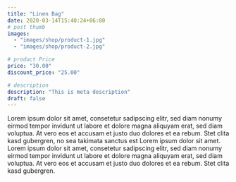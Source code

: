 ```yaml
---
title: "Linen Bag"
date: 2020-03-14T15:40:24+06:00
# post thumb
images:
  - "images/shop/product-1.jpg"
  - "images/shop/product-2.jpg"

# product Price
price: "30.00"
discount_price: "25.00"

# description
description: "This is meta description"
draft: false
---
```



Lorem ipsum dolor sit amet, consetetur sadipscing elitr, sed diam nonumy eirmod tempor invidunt ut labore et dolore magna aliquyam erat, sed diam voluptua. At vero eos et accusam et justo duo dolores et ea rebum. Stet clita kasd gubergren, no sea takimata sanctus est Lorem ipsum dolor sit amet. Lorem ipsum dolor sit amet, consetetur sadipscing elitr, sed diam nonumy eirmod tempor invidunt ut labore et dolore magna aliquyam erat, sed diam voluptua. At vero eos et accusam et justo duo dolores et ea rebum. Stet clita kasd gubergren.